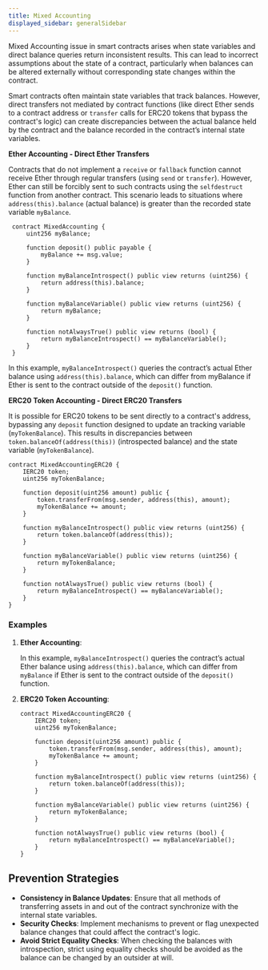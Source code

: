 ```yaml
---
title: Mixed Accounting
displayed_sidebar: generalSidebar
---
```


Mixed Accounting issue in smart contracts arises when state variables and direct balance queries return inconsistent results. This can lead to incorrect assumptions about the state of a contract, particularly when balances can be altered externally without corresponding state changes within the contract.

Smart contracts often maintain state variables that track balances. However, direct transfers not mediated by contract functions (like direct Ether sends to a contract address or `transfer` calls for ERC20 tokens that bypass the contract's logic) can create discrepancies between the actual balance held by the contract and the balance recorded in the contract’s internal state variables.

**Ether Accounting - Direct Ether Transfers**

Contracts that do not implement a `receive` or `fallback` function cannot receive Ether through regular transfers (using `send` or `transfer`). However, Ether can still be forcibly sent to such contracts using the `selfdestruct` function from another contract. This scenario leads to situations where `address(this).balance` (actual balance) is greater than the recorded state variable `myBalance`.

```solidity
 contract MixedAccounting {
     uint256 myBalance;

     function deposit() public payable {
         myBalance += msg.value;
     }

     function myBalanceIntrospect() public view returns (uint256) {
         return address(this).balance;
     }

     function myBalanceVariable() public view returns (uint256) {
         return myBalance;
     }

     function notAlwaysTrue() public view returns (bool) {
         return myBalanceIntrospect() == myBalanceVariable();
     }
 }
```

In this example, `myBalanceIntrospect()` queries the contract’s actual Ether balance using `address(this).balance`, which can differ from myBalance if Ether is sent to the contract outside of the `deposit()` function.

**ERC20 Token Accounting - Direct ERC20 Transfers**

It is possible for ERC20 tokens to be sent directly to a contract's address, bypassing any `deposit` function designed to update an tracking variable (`myTokenBalance`). This results in discrepancies between `token.balanceOf(address(this))` (introspected balance) and the state variable (`myTokenBalance`).

```solidity
contract MixedAccountingERC20 {
    IERC20 token;
    uint256 myTokenBalance;

    function deposit(uint256 amount) public {
        token.transferFrom(msg.sender, address(this), amount);
        myTokenBalance += amount;
    }

    function myBalanceIntrospect() public view returns (uint256) {
        return token.balanceOf(address(this));
    }

    function myBalanceVariable() public view returns (uint256) {
        return myTokenBalance;
    }

    function notAlwaysTrue() public view returns (bool) {
        return myBalanceIntrospect() == myBalanceVariable();
    }
}
```

### Examples

1. **Ether Accounting**:

   In this example, `myBalanceIntrospect()` queries the contract’s actual Ether balance using `address(this).balance`, which can differ from `myBalance` if Ether is sent to the contract outside of the `deposit()` function.

2. **ERC20 Token Accounting**:

   ```solidity
   contract MixedAccountingERC20 {
       IERC20 token;
       uint256 myTokenBalance;

       function deposit(uint256 amount) public {
           token.transferFrom(msg.sender, address(this), amount);
           myTokenBalance += amount;
       }

       function myBalanceIntrospect() public view returns (uint256) {
           return token.balanceOf(address(this));
       }

       function myBalanceVariable() public view returns (uint256) {
           return myTokenBalance;
       }

       function notAlwaysTrue() public view returns (bool) {
           return myBalanceIntrospect() == myBalanceVariable();
       }
   }
   ```

## Prevention Strategies

- **Consistency in Balance Updates**: Ensure that all methods of transferring assets in and out of the contract synchronize with the internal state variables.
- **Security Checks**: Implement mechanisms to prevent or flag unexpected balance changes that could affect the contract's logic.
- **Avoid Strict Equality Checks**: When checking the balances with introspection, strict using equality checks should be avoided as the balance can be changed by an outsider at will.
